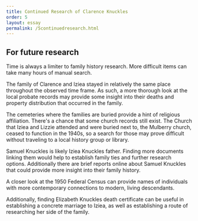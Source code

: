 ```yaml
---
title: Continued Research of Clarence Knuckles
order: 5
layout: essay
permalink: /5continuedresearch.html
---
```



## For future research

Time is always a limiter to family history research. More difficult items can take many hours of manual search.

The family of Clarence and Iziea stayed in relatively the same place throughout the observed time frame. As such, a more thorough look at the local probate records may provide some insight into their deaths and property distribution that occurred in the family.  

The cemeteries where the families are buried provide a hint of religious affiliation. There's a chance that some church records still exist. The Church that Iziea and Lizzie attended and were buried next to, the Mulberry church, ceased to function in the 1940s, so a search for those may prove difficult without traveling to a local history group or library.

Samuel Knuckles is likely Iziea Knuckles father. Finding more documents linking them would help to establish family ties and further research options. Additionally there are brief reports online about Samuel Knuckles that could provide more insight into their family history.

A closer look at the 1950 Federal Census can provide names of individuals with more contemporary connections to modern, living descendants. 

Additionally, finding Elizabeth Knuckles death certificate can be useful in establishing a concrete marriage to Iziea, as well as establishing a route of researching her side of the family.









